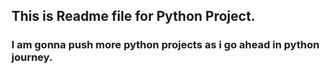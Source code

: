 ## This is Readme file for **Python Project**.
### I am gonna push more python projects as i go ahead in python journey.

